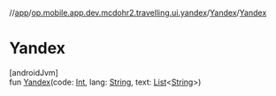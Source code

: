//[app](../../../index.md)/[op.mobile.app.dev.mcdohr2.travelling.ui.yandex](../index.md)/[Yandex](index.md)/[Yandex](-yandex.md)

# Yandex

[androidJvm]\
fun [Yandex](-yandex.md)(code: [Int](https://kotlinlang.org/api/latest/jvm/stdlib/kotlin/-int/index.html), lang: [String](https://kotlinlang.org/api/latest/jvm/stdlib/kotlin/-string/index.html), text: [List](https://kotlinlang.org/api/latest/jvm/stdlib/kotlin.collections/-list/index.html)&lt;[String](https://kotlinlang.org/api/latest/jvm/stdlib/kotlin/-string/index.html)&gt;)
